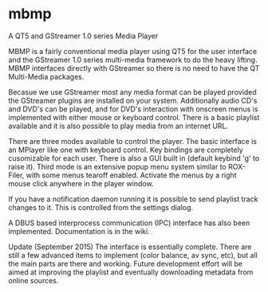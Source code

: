 # mbmp
A QT5 and GStreamer 1.0 series Media Player

MBMP is a fairly conventional media player using QT5 for the user interface and the GStreamer 1.0 series multi-media framework to do the heavy lifting.  MBMP interfaces directly with GStreamer so there is no need to have the QT Multi-Media packages.  

Becasue we use GStreamer most any media format can be played provided the GStreamer plugins are installed on your system. Additionally audio CD's and DVD's can be played, and for DVD's interaction with onscreen menus is implemented with either mouse or keyboard control. There is a basic playlist available and it is also possible to play media from an internet URL.

There are three modes available to control the player.  The basic interface is an MPlayer like one with keyboard control. Key bindings are completely cusomizable for each user.  There is also a GUI built in (default keybind 'g' to raise it).
Third mode is an extensive popup menu system similar to ROX-Filer, with some menus tearoff enabled.  Activate the menus by a right mouse click anywhere in the player window.

If you have a notification daemon running it is possible to send playlist track changes to it.  This is controlled from the settings dialog.

A DBUS based interprocess communication (IPC) interface has also been implemented.  Documentation is in the wiki.

Update (September 2015)
The interface is essentially complete.  There are still a few advanced items to implement (color balance, av sync, etc), but all the main parts are there and working.  Future development effort will be aimed at improving the playlist and eventually downloading metadata from online sources.
